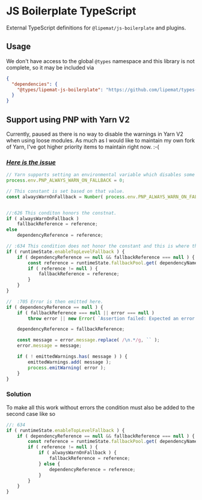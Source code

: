 # JS Boilerplate TypeScript
External TypeScript definitions for `@lipemat/js-boilerplate` and plugins.

## Usage

We don't have access to the global `@types` namespace and this library is not complete, so it may be included via

```json
{
  "dependencies": {
    "@types/lipemat-js-boilerplate": "https://github.com/lipemat/types-js-boilerplate.git"
  }
}

```

## Support using PNP with Yarn V2

Currently, paused as there is no way to disable the warnings in Yarn V2 when using loose modules.
As much as I would like to maintain my own fork of Yarn, I've got higher priority items to 
maintain right now. :-(


### _*<a href="https://github.com/yarnpkg/berry/blob/7d9b64288d292af1ab147dff6f11f3c59a4b0ed7/packages/yarnpkg-pnp/sources/loader/makeApi.ts#L30">Here is the issue</a>*_

```typescript
// Yarn supports setting an environmental variable which disables some of the loose module warnings.
process.env.PNP_ALWAYS_WARN_ON_FALLBACK = 0;

// This constant is set based on that value.
const alwaysWarnOnFallback = Number( process.env.PNP_ALWAYS_WARN_ON_FALLBACK ) > 0;


//:626 This conditon honors the constnat.
if ( alwaysWarnOnFallback )
	fallbackReference = reference;
else
	dependencyReference = reference;

// :634 This condition does not honor the constant and this is where the variable is set which triggers the errors.
if ( runtimeState.enableTopLevelFallback ) {
	if ( dependencyReference == null && fallbackReference === null ) {
		const reference = runtimeState.fallbackPool.get( dependencyName );
		if ( reference != null ) {
			fallbackReference = reference;
		}
	}
}

//  :705 Error is then emitted here.
if ( dependencyReference == null ) {
	if ( fallbackReference === null || error === null )
		throw error || new Error( `Assertion failed: Expected an error to have been set` );

	dependencyReference = fallbackReference;

	const message = error.message.replace( /\n.*/g, `` );
	error.message = message;

	if ( ! emittedWarnings.has( message ) ) {
		emittedWarnings.add( message );
		process.emitWarning( error );
	}
}

```

### Solution
To make all this work without errors the condition must also be added to the second case like so

```typescript
//: 634
if ( runtimeState.enableTopLevelFallback ) {
	if ( dependencyReference == null && fallbackReference === null ) {
		const reference = runtimeState.fallbackPool.get( dependencyName );
		if ( reference != null ) {
			if ( alwaysWarnOnFallback ) {
				fallbackReference = reference;
			} else {
				dependencyReference = reference;
			}
		}
	}
}

```

